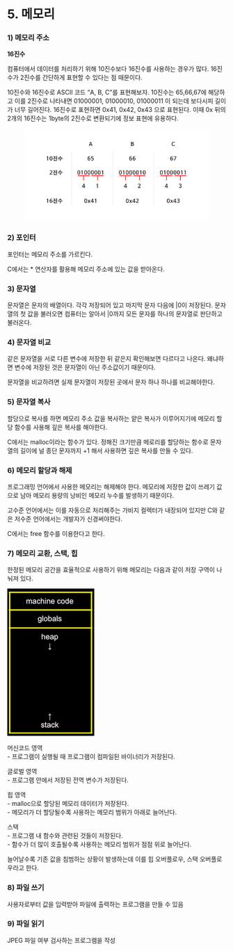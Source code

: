 # 5. 메모리

### 1) 메모리 주소

**16진수**

컴퓨터에서 데이터를 처리하기 위해 10진수보다 16진수를 사용하는 경우가 많다. 16진수가 2진수를 간단하게 표현할 수 있다는 점 때문이다.

10진수와 16진수로 ASCII 코드 “A, B, C”를 표현해보자. 10진수는 65,66,67에 해당하고 이를 2진수로 나타내면 01000001, 01000010, 01000011 이 되는데 보다시피 길이가 너무 길어진다. 16진수로 표현하면 0x41, 0x42, 0x43 으로 표현된다. 이때 0x 뒤의 2개의 16진수는 1byte의 2진수로 변환되기에 정보 표현에 유용하다.

<figure><img src="../../.gitbook/assets/image (71).png" alt=""><figcaption></figcaption></figure>



### 2) 포인터

포인터는 메모리 주소를 가르킨다.

C에서는 \* 연산자를 활용해 메모리 주소에 있는 값을 받아온다.



### 3) 문자열

문자열은 문자의 배열이다. 각각 저장되어 있고 마지막 문자 다음에 |0이 저장된다. 문자열의 첫 값을 불러오면 컴퓨터는 알아서 |0까지 모든 문자를 하나의 문자열로 판단하고 불러온다.



### 4) 문자열 비교

같은 문자열을 서로 다른 변수에 저장한 뒤 같은지 확인해보면 다르다고 나온다. 왜냐하면 변수에 저장된 것은 문자열이 아닌 주소값이기 때문이다.

문자열을 비교하려면 실제 문자열이 저장된 곳에서 문자 하나 하나를 비교해야한다.



### 5) 문자열 복사

할당으로 복사를 하면 메모리 주소 값을 복사하는 얕은 복사가 이루어지기에 메모리 할당 함수를 사용해 깊은 복사를 해야한다.

C에서는 malloc이라는 함수가 있다. 정해진 크기만큼 메로리를 할당하는 함수로 문자열의 길이에 널 종단 문자까지 +1 해서 사용하면 깊은 복사를 만들 수 있다.



### 6) 메모리 할당과 해제

프로그래밍 언어에서 사용한 메모리는 해제해야 한다. 메모리에 저장한 값이 쓰레기 값으로 남아 메모리 용량의 낭비인 메모리 누수를 발생하기 때문이다.

고수준 언어에서는 이를 자동으로 처리해주는 가비지 컬렉터가 내장되어 있지만 C와 같은 저수준 언어에서는 개발자가 신경써야한다.

C에서는 free 함수를 이용한다고 한다.



### 7) 메모리 교환, 스택, 힙

한정된 메모리 공간을 효율적으로 사용하기 위해 메모리는 다음과 같이 저장 구역이 나눠져 있다.

![](<../../.gitbook/assets/image (34).png>)

머신코드 영역\
\- 프로그램이 실행될 때 프로그램이 컴파일된 바이너리가 저장된다.

글로벌 영역\
\- 프로그램 안에서 저장된 전역 변수가 저장된다.

힙 영역\
\- malloc으로 할당된 메모리 데이터가 저장된다. \
\- 메모리가 더 할당될수록 사용하는 메모리 범위가 아래로 늘어난다.

스택\
\- 프로그램 내 함수와 관련된 것들이 저장된다.\
\- 함수가 더 많이 호출될수록 사용하는 메모리 범위가 점점 위로 늘어난다.

늘어날수록 기존 값을 침범하는 상황이 발생하는데 이를 힙 오버플로우, 스택 오버플로우라고 한다.



### 8) 파일 쓰기

사용자로부터 값을 입력받아 파일에 출력하는 프로그램을 만들 수 있음



### 9) 파일 읽기

JPEG 파일 여부 검사하는 프로그램을 작성
